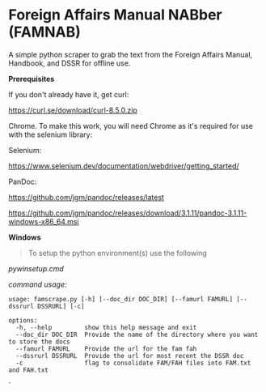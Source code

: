 # Foreign Affairs Manual NABber (FAMNAB)
A simple python scraper to grab the text from the Foreign Affairs Manual, Handbook, and DSSR for offline use.

**Prerequisites**

If you don't already have it, get curl:

https://curl.se/download/curl-8.5.0.zip

Chrome.  To make this work, you will need Chrome as it's required for use with the selenium library:

Selenium:

https://www.selenium.dev/documentation/webdriver/getting_started/

PanDoc:

https://github.com/jgm/pandoc/releases/latest

https://github.com/jgm/pandoc/releases/download/3.1.11/pandoc-3.1.11-windows-x86_64.msi


**Windows**

>To setup the python environment(s) use the following

*pywinsetup.cmd*

*command usage:*
```
usage: famscrape.py [-h] [--doc_dir DOC_DIR] [--famurl FAMURL] [--dssrurl DSSRURL] [-c]

options:
  -h, --help         show this help message and exit
  --doc_dir DOC_DIR  Provide the name of the directory where you want to store the docs
  --famurl FAMURL    Provide the url for the fam fah
  --dssrurl DSSRURL  Provide the url for most recent the DSSR doc
  -c                 flag to consolidate FAM/FAH files into FAM.txt and FAH.txt
```
`

